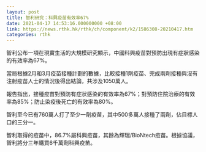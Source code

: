 ```yaml
---
layout: post
title: 智利研究：科興疫苗有效率67%
date: 2021-04-17 14:53:16.000000000 +08:00
link: https://news.rthk.hk/rthk/ch/component/k2/1586308-20210417.htm
categories: rthk
---
```


智利公布一項在現實生活的大規模研究顯示，中國科興疫苗對預防出現有症狀感染的有效率為67%。

當局根據2月和3月疫苗接種計劃的數據，比較接種1劑疫苗、完成兩劑接種與沒有注射疫苗人士的情況後得出結論，共涉及1050萬人。

報告指出，接種疫苗對預防有症狀感染的有效率為67%；對預防住院治療的有效率為85%；防止染疫後死亡的有效率為80%。

智利至今已有760萬人打了至少一劑疫苗，其中500多萬人接種了兩劑，佔目標人口的三分一。

智利取得的疫苗中，86.7%屬科興疫苗，其餘為輝瑞/BioNtech疫苗。根據協議，智利將分三年購買6千萬劑科興疫苗。
